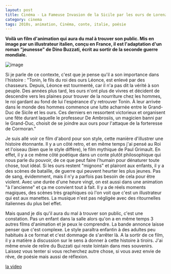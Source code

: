 ```yaml
---
layout: post
title: Cinéma - La Fameuse Invasion de la Sicile par les ours de Lorenzo Mattotti (2019)
category: cinema
tags: 2010s, animation, Cinéma, conte, italie, poésie
---
```

**Voilà un film d'animation qui aura du mal à trouver son public. Mis en image par un illustrateur italien, conçu en France, il est l'adaptation d'un roman "jeunesse" de Dino Buzzati, écrit au sortir de la seconde guerre mondiale.**

![image](https://cheziceman.files.wordpress.com/2019/10/fameusesicile.jpeg)

Si je parle de ce contexte, c'est que je pense qu'il a son importance dans l'histoire : "Tonin, le fils du roi des ours Léonce, est enlevé par des chasseurs. Depuis, Léonce est tourmenté, car il n'a pas dit la vérité à son peuple. Des années plus tard, les ours n'ont plus de vivres et décident de descendre vers les plaines pour trouver de la nourriture chez les hommes, le roi gardant au fond de lui l'espérance d'y retrouver Tonin. À leur arrivée dans le monde des hommes commence une lutte acharnée entre le Grand-Duc de Sicile et les ours. Ces derniers en ressortent victorieux et organisent une fête durant laquelle le professeur De Ambrosiis, un magicien banni par le Grand-Duc, choisit de se joindre aux ours pour l'attaque de la forteresse de Cormoran."

Je suis allé voir ce film d'abord pour son style, cette manière d'illustrer une histoire étonnante. Il y a un côté retro, et en même temps j'ai pensé au Roi et l'oiseau (bien que le style diffère), le film mythique de Paul Grimault. En effet, il y a ce même côté poétique dans un conte plutôt philosophique qui nous parle du pouvoir, de ce que peut faire l'humain pour dénaturer toute chose, tout idéal. Si les ours restent "mignons" et plairont aux enfants, il y a des scènes de bataille, de guerre qui peuvent heurter les plus jeunes. Pas de sang, évidemment, mais il n'y a parfois pas besoin de cela pour être violent. Avec une durée d'une heure vingt, on est aussi dans une animation "à l'ancienne" et ça me convient tout à fait. Il y a de réels moments magiques, des scènes très graphiques où l'on voit que c'est un illustrateur qui est aux manettes. La musique n'est pas négligée avec des ritournelles italiennes du plus bel effet. 

Mais quand je dis qu'il aura du mal à trouver son public, c'est une constation. Pas un enfant dans la salle alors qu'on a en même temps 3 autres films d'animation et je peux le comprendre. La bande annonce laisse penser que c'est complexe. Le style paraîtra enfantin à des adultes peu habitués à ce format et c'est dommage de s'arrêter là. A la sortir de ce film, il y a matière à discussion sur le sens à donner à cette histoire à tiroirs. J'ai même envie de relire du Buzzati qui reste lointain dans mes souvenirs. Laissez vous tenter si vous recherchez autre chose, si vous avez envie de rêve, de poésie mais aussi de réflexion. 

[la video](https://www.youtube.com/watch?v=zAP2gc-a-JU)
